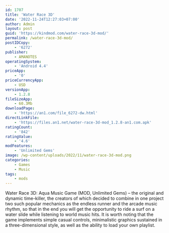 ```yaml
---
id: 1707
title: 'Water Race 3D'
date: '2022-11-24T12:27:03+07:00'
author: Admin
layout: post
guid: 'https://kindmod.com/water-race-3d-mod/'
permalink: /water-race-3d-mod/
postIDCopy:
    - '6272'
publisher:
    - AMANOTES
operatingSystem:
    - 'Android 4.4'
priceApp:
    - '0'
priceCurrencyApp:
    - USD
versionApp:
    - 1.2.8
fileSizeApp:
    - 60.3Mb
downloadPage:
    - 'https://an1.com/file_6272-dw.html'
directLinkFile:
    - 'https://files.an1.net/water-race-3d-mod_1.2.8-an1.com.apk'
ratingCount:
    - '842'
ratingValue:
    - '4.6'
modFeatures:
    - 'Unlimited Gems'
image: /wp-content/uploads/2022/11/water-race-3d-mod.png
categories:
    - Games
    - Music
tags:
    - mods
---
```


Water Race 3D: Aqua Music Game (MOD, Unlimited Gems) – the original and dynamic time-killer, the creators of which decided to combine in one project two such popular mechanics as the endless runner and the arcade music rhythm, so that in the end you will get the opportunity to ride a surf on a water slide while listening to world music hits. It is worth noting that the game implements simple casual controls, minimalistic graphics sustained in a three-dimensional style, as well as the ability to load your own playlist.